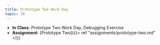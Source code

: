 ```yaml
---
title: Prototype Two Work Day
topic: 10
---
```


- **In Class**: Prototype Two Work Day, Debugging Exercise
- **Assignment**: [Prototype Two]({{< ref "assignments/prototype-two.md" >}})
